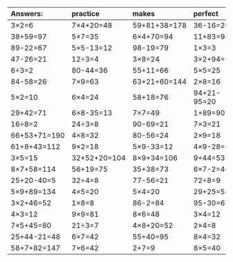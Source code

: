 | Answers: | practice | makes | perfect | ! |
| :--- | :--- | :--- | :--- | :--- |
| 3×2=6 | 7×4+20=48 | 59+81+38=178 | 36-16=20 | 22-12=10 | 
| 38+59=97 | 5×7=35 | 6×4+70=94 | 11+83=94 | 6×9=54 | 
| 89-22=67 | 5×5-13=12 | 98-19=79 | 1×3=3 | 8×8-29=35 | 
| 47-26=21 | 12÷3=4 | 3×8=24 | 3×2+94=100 | 51+35+76=162 | 
| 6÷3=2 | 80-44=36 | 55+11=66 | 5×5=25 | 92-50=42 | 
| 84-58=26 | 7×9=63 | 63+21+60=144 | 2×8=16 | 7×4=28 | 
| 5×2=10 | 6×4=24 | 58+18=76 | 94+21-95=20 | 4×6+22=46 | 
| 29+42=71 | 6×8-35=13 | 7×7=49 | 1+89=90 | 90-2=88 | 
| 16÷8=2 | 24÷3=8 | 90-69=21 | 7×3=21 | 2×8-10=6 | 
| 66+53+71=190 | 4×8=32 | 80-56=24 | 2×9=18 | 86-40=46 | 
| 61+8+43=112 | 9×2=18 | 5×9-33=12 | 4×9-28=8 | 33+55+65=153 | 
| 3×5=15 | 32+52+20=104 | 8×9+34=106 | 9+44=53 | 18+87+88=193 | 
| 8×7+58=114 | 56+19=75 | 35+38=73 | 6×7-2=40 | 1×2=2 | 
| 25+20-40=5 | 32÷4=8 | 77-56=21 | 72÷8=9 | 12+41=53 | 
| 5×9+89=134 | 4×5=20 | 5×4=20 | 29+25=54 | 14÷2=7 | 
| 3×2+46=52 | 1×8=8 | 86-2=84 | 95-30=65 | 5×8=40 | 
| 4×3=12 | 9×9=81 | 8×6=48 | 3×4=12 | 51+78+10=139 | 
| 7×5+45=80 | 21÷3=7 | 4×8+20=52 | 2×4=8 | 2×6=12 | 
| 25+44-21=48 | 6×7=42 | 55+40=95 | 8×4=32 | 49-47=2 | 
| 58+7+82=147 | 7×6=42 | 2+7=9 | 8×5=40 | 46+49=95 | 
